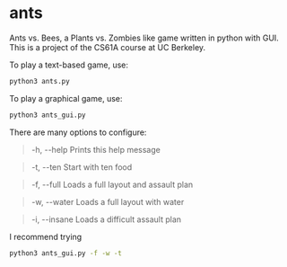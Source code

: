 ants
====

Ants vs. Bees, a Plants vs. Zombies like game written in python with GUI. This is a project of the CS61A course at UC Berkeley.



To play a text-based game, use:
```bash
python3 ants.py
```

To play a graphical game, use:
```bash
python3 ants_gui.py
```

There are many options to configure:
>   -h, --help      Prints this help message

>   -t, --ten       Start with ten food
    
>   -f, --full      Loads a full layout and assault plan
    
>   -w, --water     Loads a full layout with water
    
>   -i, --insane    Loads a difficult assault plan

I recommend trying 
```bash
python3 ants_gui.py -f -w -t
```
